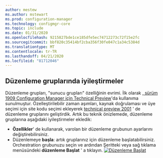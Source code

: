 ```yaml
---
author: mestew
ms.author: mstewart
ms.prod: configuration-manager
ms.technology: configmgr-core
ms.topic: include
ms.date: 01/31/2020
ms.openlocfilehash: 9215827bde1ce185dfe5ec74712273c72f15e2fc
ms.sourcegitcommit: bbf820c35414bf2cba356f30fe047c1a34c5384d
ms.translationtype: MT
ms.contentlocale: tr-TR
ms.lasthandoff: 04/21/2020
ms.locfileid: "81712046"
---
```

## <a name="improvements-to-orchestration-groups"></a><a name="bkmk_orch"></a>Düzenleme gruplarında iyileştirmeler
<!--3098816-->
Düzenleme grupları, "sunucu grupları" özelliğinin evrimi. İlk olarak [, sürüm 1909 Configuration Manager için Technical Preview](../../../2019/technical-preview-1909.md#bkmk_OGs)'da kullanıma sunulmuştur. Özelleştirilebilir zaman aşımları, kaynak doğrulaması ve üye seçimi için site kodu seçimi ekleyerek [technical preview 2001](../../technical-preview-2001.md#bkmk_orch) ' de düzenleme gruplarını geliştirdik. Artık bu teknik önizlemede, düzenleme gruplarına aşağıdaki iyileştirmeler ekledik:


- **Özellikler**' de kullanarak, varolan bir düzenleme grubunun ayarlarını değiştirebilirsiniz.
- Düzenlemeye **başla**: artık gruplarınız için düzenleme başlatabilirsiniz. Orchestration grubunuzu seçin ve ardından Şeritteki veya sağ tıklama menüsündeki **düzenleme Başlat** ' a tıklayın.
[![Düzenleme Başlat](../../media/3098816-start-orchestration.png)](../../media/3098816-start-orchestration.png#lightbox)

